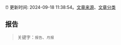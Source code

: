 :alarm_clock: 更新时间: 2024-09-18 11:38:54。[文章来源](/README.md)、[文章分类](/TAGS.md)

## 报告


> 关键字：`报告`、`月报`



